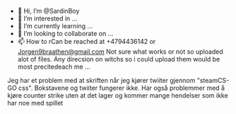 - 👋 Hi, I’m @SardinBoy
- 👀 I’m interested in ...
- 🌱 I’m currently learning ...
- 💞️ I’m looking to collaborate on ...
- 📫 How to rCan be reached at +4794436142 or Jorgen9braathen@gmail.com
Not sure what works or not so uploaded alot of files.
Any direcsion on witchs so i could upload them would be most precitedeach me ...

<!---
SardinBoy/SardinBoy is a ✨ special ✨ repository because its `README.md` (this file) appears on your GitHub profile.
You can click the Preview link to take a look at your changes.
--->
Jeg har et problem med at skriften når jeg kjører twiiter gjennom "steamCS-GO css". Bokstavene og twiiter fungerer ikke. Har også problemmer med å kjøre counter strike uten at det lager og kommer mange hendelser som ikke har noe med spillet

